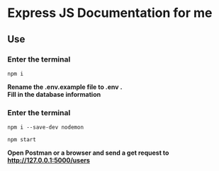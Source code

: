 # Express JS Documentation for me
## Use
### Enter the terminal
```
npm i
```
**Rename the .env.example file to .env .**
<br/>
**Fill in the database information**

### Enter the terminal
```
npm i --save-dev nodemon

npm start
```

**Open Postman or a browser and send a get request to http://127.0.0.1:5000/users**
